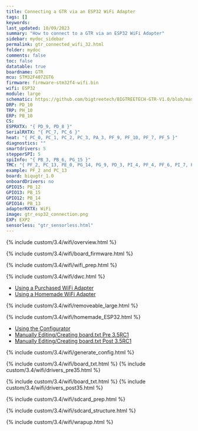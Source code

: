 ```yaml
---
title: Connecting a GTR via an ESP32 WiFi Adapter
tags: []
keywords: 
last_updated: 10/09/2023
summary: "How to connect to a GTR via an ESP32 WiFi Adapter"
sidebar: mydoc_sidebar
permalink: gtr_connected_wifi_32.html
folder: mydoc
comments: false
toc: false
datatable: true
boardname: GTR
mcu: STM32F407ZGT6
firmware: firmware-stm32f4-wifi.bin
wifi: ESP32
module: large
schematic: https://github.com/bigtreetech/BIGTREETECH-GTR-V1.0/blob/master/BTT%20GTR%20V1.0/manual/GTR%20V1.0(SCH).PDF
DRP: PD_10
TRP: PH_10
ERP: PB_10
CS:
ESPRXTX: "{ PD_9, PD_8 }"
SerialRXTX: "{ PC_7, PC_6 }"
heat: "{ PC_0, PC_1, PC_2, PC_3, PA_3, PF_9, PF_10, PF_7, PF_5 }"
diagnostics: ""
smartdrivers: 5
stepperSPI: 5
spiInfo: "{ PB_3, PB_6, PG_15 }"
TMC: "{ PF_2, PC_13, PE_0, PG_14, PG_9, PD_3, PI_4, PF_4, PF_6, PI_7, PF_12 }"
example: PF_2 and PC_13
board: biqugtr_1.0
onboardDrivers: no
GPIO15: PB_12
GPIO13: PB_15
GPIO12: PB_14
GPIO14: PB_13
adapterRXTX: WiFi
image: gtr_esp32_connection.png
EXP: EXP2
sensorless: "gtr_sensorless.html"
---
```


{% include custom/3.4/wifi/overview.html %}

{% include custom/3.4/wifi/board_firmware.html %}

{% include custom/3.4/wifi/wifi_prep.html %}

{% include custom/3.4/wifi/dwc.html %}

<ul id="profileTabs" class="nav nav-tabs">
    <li class="active"><a class="noCrossRef" href="#purchased" data-toggle="tab">Using a Purchased WiFi Adapter</a></li>
    <li><a class="noCrossRef" href="#homemade" data-toggle="tab">Using a Homemade WiFi Adapter</a></li>
</ul>
  <div class="tab-content">
<div role="tabpanel" class="tab-pane active" id="purchased" markdown="1">

{% include custom/3.4/wifi/removeable_large.html %}

</div>

<div role="tabpanel" class="tab-pane" id="homemade" markdown="1">

{% include custom/3.4/wifi/homemade_ESP32.html %}

</div>

</div>

<ul id="profileTabs" class="nav nav-tabs">
    <li class="active"><a class="noCrossRef" href="#generate" data-toggle="tab">Using the Configurator</a></li>
    <li><a class="noCrossRef" href="#manualpre35" data-toggle="tab">Manually Editing/Creating board.txt Pre 3.5RC1</a></li>
    <li><a class="noCrossRef" href="#manualpost35" data-toggle="tab">Manually Editing/Creating board.txt Post 3.5RC1</a></li>
</ul>
  <div class="tab-content">
<div role="tabpanel" class="tab-pane active" id="generate" markdown="1">

{% include custom/3.4/wifi/generate_config.html %}

</div>

<div role="tabpanel" class="tab-pane" id="manualpre35" markdown="1">

{% include custom/3.4/wifi/board_txt.html %}
{% include custom/3.4/wifi/drivers_pre35.html %}

</div>

<div role="tabpanel" class="tab-pane" id="manualpost35" markdown="1">

{% include custom/3.4/wifi/board_txt.html %}
{% include custom/3.4/wifi/drivers_post35.html %}

</div>

</div>

{% include custom/3.4/wifi/sdcard_prep.html %}

{% include custom/3.4/wifi/sdcard_structure.html %}

{% include custom/3.4/wifi/wrapup.html %}
